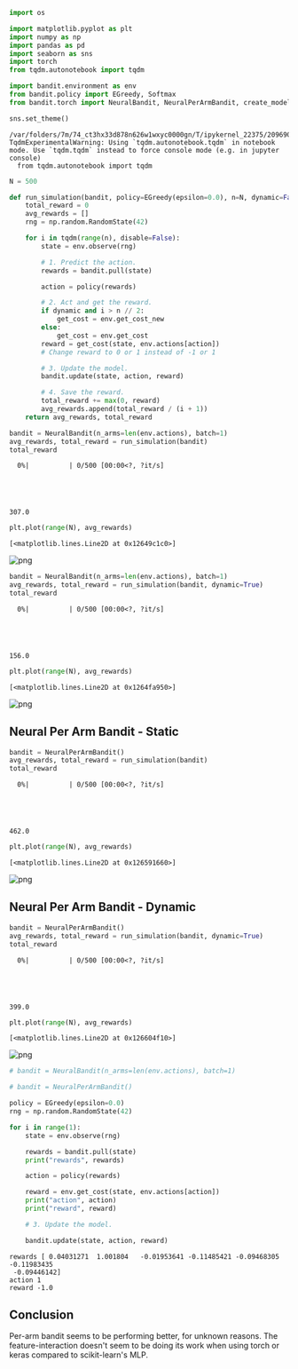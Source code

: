 ```python
import os

import matplotlib.pyplot as plt
import numpy as np
import pandas as pd
import seaborn as sns
import torch
from tqdm.autonotebook import tqdm

import bandit.environment as env
from bandit.policy import EGreedy, Softmax
from bandit.torch import NeuralBandit, NeuralPerArmBandit, create_model

sns.set_theme()
```

    /var/folders/7m/74_ct3hx33d878n626w1wxyc0000gn/T/ipykernel_22375/2096907171.py:8: TqdmExperimentalWarning: Using `tqdm.autonotebook.tqdm` in notebook mode. Use `tqdm.tqdm` instead to force console mode (e.g. in jupyter console)
      from tqdm.autonotebook import tqdm



```python
N = 500
```


```python
def run_simulation(bandit, policy=EGreedy(epsilon=0.0), n=N, dynamic=False):
    total_reward = 0
    avg_rewards = []
    rng = np.random.RandomState(42)

    for i in tqdm(range(n), disable=False):
        state = env.observe(rng)

        # 1. Predict the action.
        rewards = bandit.pull(state)

        action = policy(rewards)

        # 2. Act and get the reward.
        if dynamic and i > n // 2:
            get_cost = env.get_cost_new
        else:
            get_cost = env.get_cost
        reward = get_cost(state, env.actions[action])
        # Change reward to 0 or 1 instead of -1 or 1

        # 3. Update the model.
        bandit.update(state, action, reward)

        # 4. Save the reward.
        total_reward += max(0, reward)
        avg_rewards.append(total_reward / (i + 1))
    return avg_rewards, total_reward
```


```python
bandit = NeuralBandit(n_arms=len(env.actions), batch=1)
avg_rewards, total_reward = run_simulation(bandit)
total_reward
```


      0%|          | 0/500 [00:00<?, ?it/s]





    307.0




```python
plt.plot(range(N), avg_rewards)
```




    [<matplotlib.lines.Line2D at 0x12649c1c0>]




    
![png](15_torch_bandit_files/15_torch_bandit_4_1.png)
    



```python
bandit = NeuralBandit(n_arms=len(env.actions), batch=1)
avg_rewards, total_reward = run_simulation(bandit, dynamic=True)
total_reward
```


      0%|          | 0/500 [00:00<?, ?it/s]





    156.0




```python
plt.plot(range(N), avg_rewards)
```




    [<matplotlib.lines.Line2D at 0x1264fa950>]




    
![png](15_torch_bandit_files/15_torch_bandit_6_1.png)
    


## Neural Per Arm Bandit - Static


```python
bandit = NeuralPerArmBandit()
avg_rewards, total_reward = run_simulation(bandit)
total_reward
```


      0%|          | 0/500 [00:00<?, ?it/s]





    462.0




```python
plt.plot(range(N), avg_rewards)
```




    [<matplotlib.lines.Line2D at 0x126591660>]




    
![png](15_torch_bandit_files/15_torch_bandit_9_1.png)
    


## Neural Per Arm Bandit - Dynamic


```python
bandit = NeuralPerArmBandit()
avg_rewards, total_reward = run_simulation(bandit, dynamic=True)
total_reward
```


      0%|          | 0/500 [00:00<?, ?it/s]





    399.0




```python
plt.plot(range(N), avg_rewards)
```




    [<matplotlib.lines.Line2D at 0x126604f10>]




    
![png](15_torch_bandit_files/15_torch_bandit_12_1.png)
    



```python
# bandit = NeuralBandit(n_arms=len(env.actions), batch=1)

# bandit = NeuralPerArmBandit()

policy = EGreedy(epsilon=0.0)
rng = np.random.RandomState(42)

for i in range(1):
    state = env.observe(rng)

    rewards = bandit.pull(state)
    print("rewards", rewards)

    action = policy(rewards)

    reward = env.get_cost(state, env.actions[action])
    print("action", action)
    print("reward", reward)

    # 3. Update the model.

    bandit.update(state, action, reward)
```

    rewards [ 0.04031271  1.001804   -0.01953641 -0.11485421 -0.09468305 -0.11983435
     -0.09446142]
    action 1
    reward -1.0


## Conclusion

Per-arm bandit seems to be performing better, for unknown reasons. The feature-interaction doesn't seem to be doing its work when using torch or keras compared to scikit-learn's MLP.


```python

```
